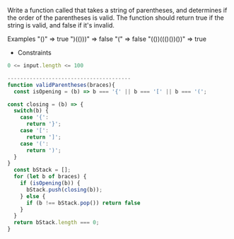 Write a function called that takes a string of parentheses, and determines if the order of the parentheses is valid. The function should return true if the string is valid, and false if it's invalid.

Examples
"()"              =>  true
")(()))"          =>  false
"("               =>  false
"(())((()())())"  =>  true
* Constraints
```js
0 <= input.length <= 100

---------------------------------------
function validParentheses(braces){
  const isOpening = (b) => b === '{' || b === '[' || b === '(';

const closing = (b) => {
  switch(b) {
    case '{':
      return '}';
    case '[':
      return ']';
    case '(':
      return ')';
  }
}
  const bStack = [];
  for (let b of braces) {
    if (isOpening(b)) {
      bStack.push(closing(b));
    } else {
      if (b !== bStack.pop()) return false
    }
  }
  return bStack.length === 0;
}
